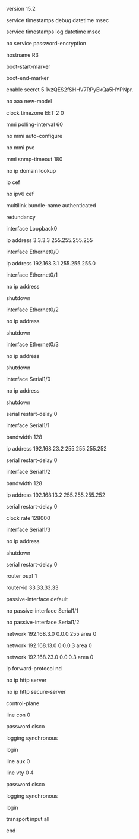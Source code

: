 version 15.2

service timestamps debug datetime msec

service timestamps log datetime msec

no service password-encryption

hostname R3

boot-start-marker

boot-end-marker

enable secret 5 $1$vzQE$2fSHHV7RPyEkQa5HYPNpr.

no aaa new-model

clock timezone EET 2 0

mmi polling-interval 60

no mmi auto-configure

no mmi pvc

mmi snmp-timeout 180

no ip domain lookup

ip cef

no ipv6 cef

multilink bundle-name authenticated

redundancy

interface Loopback0

ip address 3.3.3.3 255.255.255.255

interface Ethernet0/0

ip address 192.168.3.1 255.255.255.0

interface Ethernet0/1

no ip address

shutdown

interface Ethernet0/2

no ip address

shutdown

interface Ethernet0/3

no ip address

shutdown

interface Serial1/0

no ip address

shutdown

serial restart-delay 0

interface Serial1/1

bandwidth 128

ip address 192.168.23.2 255.255.255.252

serial restart-delay 0

interface Serial1/2

bandwidth 128

ip address 192.168.13.2 255.255.255.252

serial restart-delay 0

clock rate 128000

interface Serial1/3

no ip address

shutdown

serial restart-delay 0

router ospf 1

router-id 33.33.33.33

passive-interface default

no passive-interface Serial1/1

no passive-interface Serial1/2

network 192.168.3.0 0.0.0.255 area 0

network 192.168.13.0 0.0.0.3 area 0

network 192.168.23.0 0.0.0.3 area 0

ip forward-protocol nd

no ip http server

no ip http secure-server

control-plane

line con 0

password cisco

logging synchronous

login

line aux 0

line vty 0 4

password cisco

logging synchronous

login

transport input all

end
